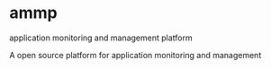 ammp
====

application monitoring and management platform 

A open source platform for application monitoring and management
